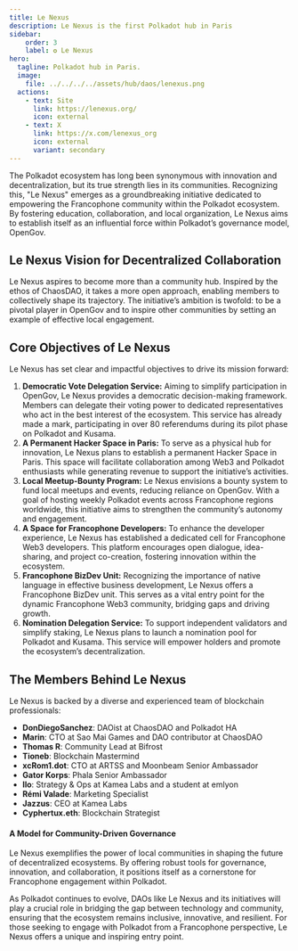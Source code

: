 ```yaml
---
title: Le Nexus
description: Le Nexus is the first Polkadot hub in Paris
sidebar:
    order: 3
    label: ✪ Le Nexus
hero:
  tagline: Polkadot hub in Paris.
  image: 
    file: ../../../../assets/hub/daos/lenexus.png
  actions:
    - text: Site
      link: https://lenexus.org/
      icon: external
    - text: X
      link: https://x.com/lenexus_org
      icon: external
      variant: secondary
---
```


The Polkadot ecosystem has long been synonymous with innovation and decentralization, but its true strength lies in its communities. Recognizing this, "Le Nexus" emerges as a groundbreaking initiative dedicated to empowering the Francophone community within the Polkadot ecosystem. By fostering education, collaboration, and local organization, Le Nexus aims to establish itself as an influential force within Polkadot’s governance model, OpenGov.

## Le Nexus Vision for Decentralized Collaboration
Le Nexus aspires to become more than a community hub. Inspired by the ethos of ChaosDAO, it takes a more open approach, enabling members to collectively shape its trajectory. The initiative’s ambition is twofold: to be a pivotal player in OpenGov and to inspire other communities by setting an example of effective local engagement.

## Core Objectives of Le Nexus
Le Nexus has set clear and impactful objectives to drive its mission forward:
1. **Democratic Vote Delegation Service:** Aiming to simplify participation in OpenGov, Le Nexus provides a democratic decision-making framework. Members can delegate their voting power to dedicated representatives who act in the best interest of the ecosystem. This service has already made a mark, participating in over 80 referendums during its pilot phase on Polkadot and Kusama.
2. **A Permanent Hacker Space in Paris:** To serve as a physical hub for innovation, Le Nexus plans to establish a permanent Hacker Space in Paris. This space will facilitate collaboration among Web3 and Polkadot enthusiasts while generating revenue to support the initiative’s activities.
3. **Local Meetup-Bounty Program:** Le Nexus envisions a bounty system to fund local meetups and events, reducing reliance on OpenGov. With a goal of hosting weekly Polkadot events across Francophone regions worldwide, this initiative aims to strengthen the community’s autonomy and engagement.
4. **A Space for Francophone Developers:** To enhance the developer experience, Le Nexus has established a dedicated cell for Francophone Web3 developers. This platform encourages open dialogue, idea-sharing, and project co-creation, fostering innovation within the ecosystem.
5. **Francophone BizDev Unit:** Recognizing the importance of native language in effective business development, Le Nexus offers a Francophone BizDev unit. This serves as a vital entry point for the dynamic Francophone Web3 community, bridging gaps and driving growth.
6. **Nomination Delegation Service:** To support independent validators and simplify staking, Le Nexus plans to launch a nomination pool for Polkadot and Kusama. This service will empower holders and promote the ecosystem’s decentralization.

## The Members Behind Le Nexus
Le Nexus is backed by a diverse and experienced team of blockchain professionals:
- **DonDiegoSanchez**: DAOist at ChaosDAO and Polkadot HA  
- **Marin**: CTO at Sao Mai Games and DAO contributor at ChaosDAO  
- **Thomas R**: Community Lead at Bifrost  
- **Tioneb**: Blockchain Mastermind  
- **xcRom1.dot**: CTO at ARTSS and Moonbeam Senior Ambassador  
- **Gator Korps**: Phala Senior Ambassador  
- **Ilo**: Strategy & Ops at Kamea Labs and a student at emlyon  
- **Rémi Valade**: Marketing Specialist  
- **Jazzus**: CEO at Kamea Labs  
- **Cyphertux.eth**: Blockchain Strategist  

#### A Model for Community-Driven Governance
Le Nexus exemplifies the power of local communities in shaping the future of decentralized ecosystems. By offering robust tools for governance, innovation, and collaboration, it positions itself as a cornerstone for Francophone engagement within Polkadot.

As Polkadot continues to evolve, DAOs like Le Nexus and its initiatives will play a crucial role in bridging the gap between technology and community, ensuring that the ecosystem remains inclusive, innovative, and resilient. For those seeking to engage with Polkadot from a Francophone perspective, Le Nexus offers a unique and inspiring entry point.
